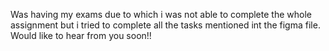 Was having my exams due to which i was not able to complete the whole assignment but i tried to complete all the tasks mentioned int the figma file.
Would like to hear from you soon!!
